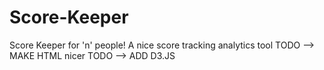 # Score-Keeper
Score Keeper for 'n' people!
A nice score tracking analytics tool
TODO --> MAKE HTML nicer
TODO --> ADD D3.JS
